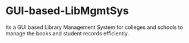 # GUI-based-LibMgmtSys
Its a GUI based Library Management System for colleges and schools to manage the books and student records efficiently.
